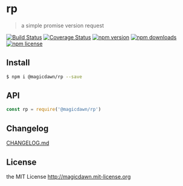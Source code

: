 # rp

> a simple promise version request

[![Build Status](https://img.shields.io/travis/magicdawn/rp.svg?style=flat-square)](https://travis-ci.org/magicdawn/rp)
[![Coverage Status](https://img.shields.io/codecov/c/github/magicdawn/rp.svg?style=flat-square)](https://codecov.io/gh/magicdawn/rp)
[![npm version](https://img.shields.io/npm/v/rp.svg?style=flat-square)](https://www.npmjs.com/package/rp)
[![npm downloads](https://img.shields.io/npm/dm/rp.svg?style=flat-square)](https://www.npmjs.com/package/rp)
[![npm license](https://img.shields.io/npm/l/rp.svg?style=flat-square)](http://magicdawn.mit-license.org)

## Install

```sh
$ npm i @magicdawn/rp --save
```

## API

```js
const rp = require('@magicdawn/rp')
```

## Changelog

[CHANGELOG.md](CHANGELOG.md)

## License

the MIT License http://magicdawn.mit-license.org
